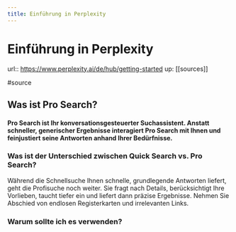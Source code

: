 ```yaml
---
title: Einführung in Perplexity
---
```


# Einführung in Perplexity

url:: https://www.perplexity.ai/de/hub/getting-started
up: [[sources]]

#source

## Was ist Pro Search?



#### Pro Search ist Ihr konversationsgesteuerter Suchassistent. Anstatt schneller, generischer Ergebnisse interagiert Pro Search mit Ihnen und feinjustiert seine Antworten anhand Ihrer Bedürfnisse.



### Was ist der Unterschied zwischen Quick Search vs. Pro Search?



Während die Schnellsuche Ihnen schnelle, grundlegende Antworten liefert, geht die Profisuche noch weiter. Sie fragt nach Details, berücksichtigt Ihre Vorlieben, taucht tiefer ein und liefert dann präzise Ergebnisse. Nehmen Sie Abschied von endlosen Registerkarten und irrelevanten Links.  

### Warum sollte ich es verwenden?



